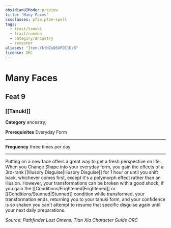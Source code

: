 ```yaml
---
obsidianUIMode: preview
title: "Many Faces"
cssclasses: pf2e,pf2e-spell
tags:
  - trait/tanuki
  - trait/common
  - category/ancestry
  - remaster
aliases: "Item.YktHZuQ6UPOI1Dz8"
license: ORC
---
```

# Many Faces
## Feat 9
### [[Tanuki]]

**Category** ancestry; 



**Prerequisites** Everyday Form
* * *
**Frequency** three times per day

* * *

Putting on a new face offers a great way to get a fresh perspective on life. When you Change Shape into your everyday form, you gain the effects of a 3rd-rank [[Illusory Disguise|Illusory Disguise]] for 1 hour or until you shift back, whichever comes first, except it's a polymorph effect rather than an illusion. However, your transformations can be broken with a good shock; if you gain the [[Conditions/Frightened|Frightened]] or [[Conditions/Stunned|Stunned]] condition while transformed, your transformation ends, returning you to your tanuki form, and your confidence is so shaken you can't attempt to resume that specific disguise again until your next daily preparations.

*Source: Pathfinder Lost Omens: Tian Xia Character Guide*
*ORC*